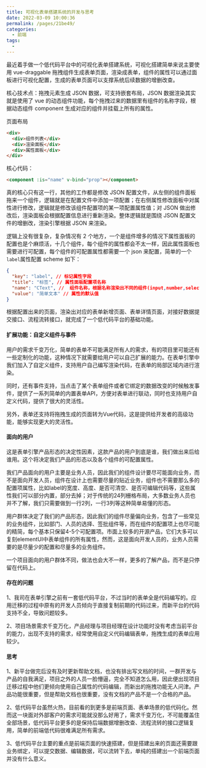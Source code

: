 ```yaml
---
title: 可视化表单搭建系统的开发与思考
date: 2022-03-09 10:00:36
permalink: /pages/21be49/
categories:
  - 前端
tags:
  - 
---
```

最近着手做一个低代码平台中的可视化表单搭建系统，可视化搭建简单来说主要使用 vue-draggable 拖拽组件生成表单页面，渲染成表单，组件的属性可以通过面板进行可视化配置，生成的表单页面可以支撑系统后续数据的增删改查。

核心技术点：拖拽元素生成 JSON 数据，可支持嵌套布局，JSON 数据渲染其实就是使用了 vue 的动态组件功能，每个拖拽过来的数据里有组件的名称字段，根据动态组件 component 生成对应的组件并挂载上所有的属性。

页面布局

```html
<div>
  <div>组件列表</div>
  <div>渲染面板</div>
  <div>属性面板</div>
</div>
```


核心代码：

```html
<component :is="name" v-bind="prop"></component>
```


真的核心只有这一行，其他的工作都是修改 JSON 配置文件，从左侧的组件面板拖来一个组件，逻辑就是在配置文件中添加一项配置；在右侧属性修改面板中对属性进行修改，逻辑就是修改该组件配置项的某一项配置属性值；对 JSON 做出修改后，渲染面板会根据配置信息进行重新渲染。整体逻辑就是围绕 JSON 配置文件的增删改，渲染引擎根据 JSON 来渲染。

逻辑上没有很复杂，复杂情况有 2 个地方，一个是组件增多的情况下属性面板的配置也是个麻烦活，十几个组件，每个组件的属性都会不太一样，因此属性面板也需要进行可配置，每个组件的可配置属性都需要一个 json 来配置，简单的一个`label`属性配置 scheme 如下：

```json
{
  "key": "label", // 标记属性字段
  "title": "标签", // 属性面板配置项名称
  "name": "CText", //  组件名称，根据名称渲染出不同的组件(input,number,select)
  "value": "简单文本" // 属性的默认值
}
```

根据配置出来的页面，渲染出对应的表单新增页面、表单详情页面，对接好数据提交接口、流程流转接口，就完成了一个低代码平台的基础功能。

#### 扩展功能：自定义组件与事件

用户的需求千变万化，简单的表单不可能满足所有人的需求，有的项目里可能还有一些定制化的功能，这种情况下就需要给用户可以自己扩展的能力。在表单引擎中我们加入了自定义组件，支持用户自己编写渲染代码，在表单的局部区域内进行渲染。

同时，还有事件支持，当点击了某个表单组件或者它绑定的数据改变的时候触发事件，提供了一系列简单的内置表单API，方便对表单进行联动，同时也支持用户自定义代码，提供了很大的灵活性。

另外，表单还支持将拖拽生成的页面转为Vue代码，这是提供给开发者的高级功能，能够实现更大的灵活性。


#### 面向的用户

这是表单引擎产品形态的决定性因素，这款产品的用户到底是谁，我们做出来后给谁用。这个将决定我们产品的形态以及各个组件的可配置属性。

我们产品面向的用户主要是业务人员，因此我们的组件设计要尽可能面向业务，而不是面向开发人员，组件在设计上也需要尽量的贴近业务，组件也不需要那么多的配置项属性，比如label的宽度、高度、是否可清空、是否可编辑代码等，这些属性我们可以部分内置，部分去掉；对于传统的24列栅格布局，大多数业务人员也并不了解，我们只需要做到一行2列，一行3列等这种简单易懂的形态。

用户群体决定了我们的产品形态，因此我们的组件尽量偏向业务，包含了一些常见的业务组件，比如部门、人员的选择、签批组件等，而在组件的配置项上也尽可能的精简，每个基本只保留4-5个可配置项。市面上较多的开源产品，它们大多可以复刻elementUI中表单组件的所有属性，然而，这是面向开发人员的，业务人员需要的是尽量少的配置和尽量多的业务组件。

一个项目面向的用户群体不同，做法也会大不一样，更多的了解产品，而不是只停留在代码上。

#### 存在的问题

1、我司在表单引擎之前有一套低代码平台，不过当时的表单全是代码编写的。应用迁移的过程中原有的开发人员倾向于直接复制前期的代码过来，而新平台的代码支持不全，导致问题较多。

2、项目场景需求千变万化，产品经理与项目经理在设计功能时没有考虑当前平台的能力，出现不支持的需求，经常使用自定义代码编辑表单，拖拽生成的表单应用较少。

#### 思考

1、新平台做完后没有及时更新帮助文档，也没有排出写文档的时间，一群开发与产品的自我满足，项目之外的人员一脸懵逼，完全不知道怎么用，因此便出现项目迁移过程中他们更倾向使用自己属性的代码编辑，而新出的拖拽功能无人问津。产品功能很重要，但是帮助文档也很重要，没有文档的产品不是一个合格的产品。

2、低代码平台虽然火热，目前看的到更多是前端页面、表单场景的低代码化。然而这一块面对外部客户的需求可能就没那么好用了，需求千变万化，不可能覆盖住全部场景，低代码平台更多的是保持后端数据增删改查、流程流转的接口逻辑复用，简单的前端低代码很难满足所有需求。

3、低代码平台主要的重点是前端页面的快速搭建，但是搭建出来的页面还需要跟业务绑定，可以提交数据、编辑数据，可以流转下去，单纯的搭建出一个前端页面并没有什么意义。
